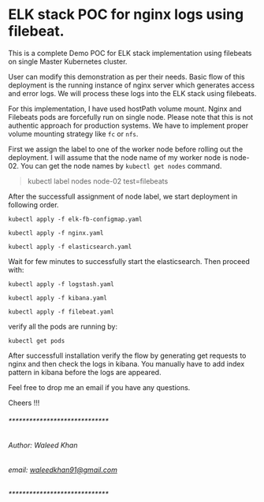 # ELK stack POC for nginx logs using filebeat.

This is a complete Demo POC for ELK stack implementation using filebeats on single Master Kubernetes cluster.

User can modify this demonstration as per their needs. Basic flow of this deployment is the running instance of nginx server which generates access and error logs. We will process these logs into the ELK stack using filebeats.

For this implementation, I have used hostPath volume mount. Nginx and Filebeats pods are forcefully run on single node. Please note that this is not authentic approach for production systems. We have to implement proper volume mounting strategy like `fc` or `nfs`.

First we assign the label to one of the worker node before rolling out the deployment. I will assume that the node name of my worker node is node-02. You can get the node names by `kubectl get nodes` command.

> kubectl label nodes node-02 test=filebeats

After the successfull assignment of node label, we start deployment in following order.
```
kubectl apply -f elk-fb-configmap.yaml
```
```
kubectl apply -f nginx.yaml
```
```
kubectl apply -f elasticsearch.yaml
```
Wait for few minutes to successfully start the elasticsearch. Then proceed with:
```
kubectl apply -f logstash.yaml
```
```
kubectl apply -f kibana.yaml
```
```
kubectl apply -f filebeat.yaml
```
verify all the pods are running by:
```
kubectl get pods
```
After successfull installation verify the flow by generating get requests to nginx and then check the logs in kibana. You manually have to add index pattern in kibana before the logs are appeared.

Feel free to drop me an email if you have any questions.

Cheers !!!

###### *****************************
###### Author: Waleed Khan
###### email: waleedkhan91@gmail.com
###### *****************************
